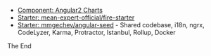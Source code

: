 

* [Component: Angular2 Charts](https://valor-software.com/ng2-charts/)
* [Starter: mean-expert-official/fire-starter](https://github.com/mean-expert-official/fire-starter)
* [Starter: mmgechev/angular-seed](https://github.com/mgechev/angular-seed) - Shared codebase, i18n, ngrx, CodeLyzer, Karma, Protractor, Istanbul, Rollup, Docker

The End